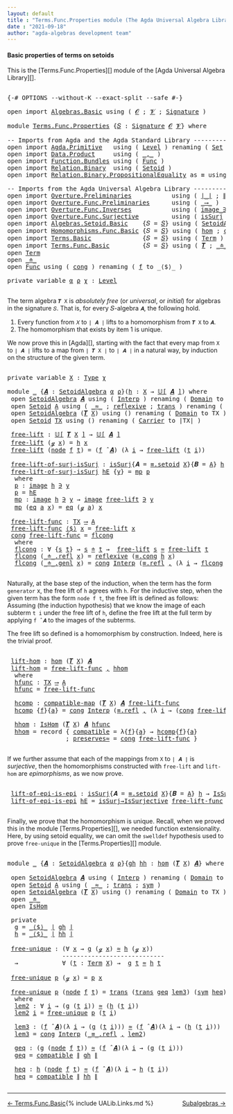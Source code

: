 ```yaml
---
layout: default
title : "Terms.Func.Properties module (The Agda Universal Algebra Library)"
date : "2021-09-18"
author: "agda-algebras development team"
---
```


#### <a id="basic-properties">Basic properties of terms on setoids</a>

This is the [Terms.Func.Properties][] module of the [Agda Universal Algebra Library][].

<pre class="Agda">

<a id="338" class="Symbol">{-#</a> <a id="342" class="Keyword">OPTIONS</a> <a id="350" class="Pragma">--without-K</a> <a id="362" class="Pragma">--exact-split</a> <a id="376" class="Pragma">--safe</a> <a id="383" class="Symbol">#-}</a>

<a id="388" class="Keyword">open</a> <a id="393" class="Keyword">import</a> <a id="400" href="Algebras.Basic.html" class="Module">Algebras.Basic</a> <a id="415" class="Keyword">using</a> <a id="421" class="Symbol">(</a> <a id="423" href="Algebras.Basic.html#1130" class="Generalizable">𝓞</a> <a id="425" class="Symbol">;</a> <a id="427" href="Algebras.Basic.html#1132" class="Generalizable">𝓥</a> <a id="429" class="Symbol">;</a> <a id="431" href="Algebras.Basic.html#3858" class="Function">Signature</a> <a id="441" class="Symbol">)</a>

<a id="444" class="Keyword">module</a> <a id="451" href="Terms.Func.Properties.html" class="Module">Terms.Func.Properties</a> <a id="473" class="Symbol">{</a><a id="474" href="Terms.Func.Properties.html#474" class="Bound">𝑆</a> <a id="476" class="Symbol">:</a> <a id="478" href="Algebras.Basic.html#3858" class="Function">Signature</a> <a id="488" href="Algebras.Basic.html#1130" class="Generalizable">𝓞</a> <a id="490" href="Algebras.Basic.html#1132" class="Generalizable">𝓥</a><a id="491" class="Symbol">}</a> <a id="493" class="Keyword">where</a>

<a id="500" class="Comment">-- Imports from Agda and the Agda Standard Library ---------------------</a>
<a id="573" class="Keyword">open</a> <a id="578" class="Keyword">import</a> <a id="585" href="Agda.Primitive.html" class="Module">Agda.Primitive</a>   <a id="602" class="Keyword">using</a> <a id="608" class="Symbol">(</a> <a id="610" href="Agda.Primitive.html#597" class="Postulate">Level</a> <a id="616" class="Symbol">)</a> <a id="618" class="Keyword">renaming</a> <a id="627" class="Symbol">(</a> <a id="629" href="Agda.Primitive.html#326" class="Primitive">Set</a> <a id="633" class="Symbol">to</a> <a id="636" class="Primitive">Type</a> <a id="641" class="Symbol">)</a>
<a id="643" class="Keyword">open</a> <a id="648" class="Keyword">import</a> <a id="655" href="Data.Product.html" class="Module">Data.Product</a>     <a id="672" class="Keyword">using</a> <a id="678" class="Symbol">(</a> <a id="680" href="Agda.Builtin.Sigma.html#236" class="InductiveConstructor Operator">_,_</a> <a id="684" class="Symbol">)</a>
<a id="686" class="Keyword">open</a> <a id="691" class="Keyword">import</a> <a id="698" href="Function.Bundles.html" class="Module">Function.Bundles</a> <a id="715" class="Keyword">using</a> <a id="721" class="Symbol">(</a> <a id="723" href="Function.Bundles.html#1868" class="Record">Func</a> <a id="728" class="Symbol">)</a>
<a id="730" class="Keyword">open</a> <a id="735" class="Keyword">import</a> <a id="742" href="Relation.Binary.html" class="Module">Relation.Binary</a>  <a id="759" class="Keyword">using</a> <a id="765" class="Symbol">(</a> <a id="767" href="Relation.Binary.Bundles.html#1009" class="Record">Setoid</a> <a id="774" class="Symbol">)</a>
<a id="776" class="Keyword">open</a> <a id="781" class="Keyword">import</a> <a id="788" href="Relation.Binary.PropositionalEquality.html" class="Module">Relation.Binary.PropositionalEquality</a> <a id="826" class="Symbol">as</a> <a id="829" class="Module">≡</a> <a id="831" class="Keyword">using</a> <a id="837" class="Symbol">(</a><a id="838" href="Agda.Builtin.Equality.html#151" class="Datatype Operator">_≡_</a><a id="841" class="Symbol">)</a>

<a id="844" class="Comment">-- Imports from the Agda Universal Algebra Library ------------------------------------------------</a>
<a id="944" class="Keyword">open</a> <a id="949" class="Keyword">import</a> <a id="956" href="Overture.Preliminaries.html" class="Module">Overture.Preliminaries</a>           <a id="989" class="Keyword">using</a> <a id="995" class="Symbol">(</a> <a id="997" href="Overture.Preliminaries.html#4383" class="Function Operator">∣_∣</a> <a id="1001" class="Symbol">;</a> <a id="1003" href="Overture.Preliminaries.html#4421" class="Function Operator">∥_∥</a> <a id="1007" class="Symbol">)</a>
<a id="1009" class="Keyword">open</a> <a id="1014" class="Keyword">import</a> <a id="1021" href="Overture.Func.Preliminaries.html" class="Module">Overture.Func.Preliminaries</a>      <a id="1054" class="Keyword">using</a> <a id="1060" class="Symbol">(</a> <a id="1062" href="Overture.Func.Preliminaries.html#803" class="Function Operator">_⟶_</a> <a id="1066" class="Symbol">)</a>
<a id="1068" class="Keyword">open</a> <a id="1073" class="Keyword">import</a> <a id="1080" href="Overture.Func.Inverses.html" class="Module">Overture.Func.Inverses</a>           <a id="1113" class="Keyword">using</a> <a id="1119" class="Symbol">(</a> <a id="1121" href="Overture.Func.Inverses.html#1645" class="Datatype Operator">image_∋_</a> <a id="1130" class="Symbol">;</a> <a id="1132" href="Overture.Func.Inverses.html#1698" class="InductiveConstructor">eq</a> <a id="1135" class="Symbol">)</a>
<a id="1137" class="Keyword">open</a> <a id="1142" class="Keyword">import</a> <a id="1149" href="Overture.Func.Surjective.html" class="Module">Overture.Func.Surjective</a>         <a id="1182" class="Keyword">using</a> <a id="1188" class="Symbol">(</a> <a id="1190" href="Overture.Func.Surjective.html#1695" class="Function">isSurj</a> <a id="1197" class="Symbol">;</a> <a id="1199" href="Overture.Func.Surjective.html#1783" class="Function">IsSurjective</a> <a id="1212" class="Symbol">;</a> <a id="1214" href="Overture.Func.Surjective.html#1892" class="Function">isSurj→IsSurjective</a> <a id="1234" class="Symbol">)</a>
<a id="1236" class="Keyword">open</a> <a id="1241" class="Keyword">import</a> <a id="1248" href="Algebras.Setoid.Basic.html" class="Module">Algebras.Setoid.Basic</a>    <a id="1273" class="Symbol">{</a><a id="1274" class="Argument">𝑆</a> <a id="1276" class="Symbol">=</a> <a id="1278" href="Terms.Func.Properties.html#474" class="Bound">𝑆</a><a id="1279" class="Symbol">}</a> <a id="1281" class="Keyword">using</a> <a id="1287" class="Symbol">(</a> <a id="1289" href="Algebras.Setoid.Basic.html#3313" class="Record">SetoidAlgebra</a> <a id="1303" class="Symbol">;</a> <a id="1305" href="Algebras.Setoid.Basic.html#4077" class="Function Operator">𝕌[_]</a> <a id="1310" class="Symbol">;</a> <a id="1312" href="Algebras.Setoid.Basic.html#4709" class="Function Operator">_̂_</a> <a id="1316" class="Symbol">)</a>
<a id="1318" class="Keyword">open</a> <a id="1323" class="Keyword">import</a> <a id="1330" href="Homomorphisms.Func.Basic.html" class="Module">Homomorphisms.Func.Basic</a> <a id="1355" class="Symbol">{</a><a id="1356" class="Argument">𝑆</a> <a id="1358" class="Symbol">=</a> <a id="1360" href="Terms.Func.Properties.html#474" class="Bound">𝑆</a><a id="1361" class="Symbol">}</a> <a id="1363" class="Keyword">using</a> <a id="1369" class="Symbol">(</a> <a id="1371" href="Homomorphisms.Func.Basic.html#2136" class="Function">hom</a> <a id="1375" class="Symbol">;</a> <a id="1377" href="Homomorphisms.Func.Basic.html#1860" class="Function">compatible-map</a> <a id="1392" class="Symbol">;</a> <a id="1394" href="Homomorphisms.Func.Basic.html#2010" class="Record">IsHom</a> <a id="1400" class="Symbol">)</a>
<a id="1402" class="Keyword">open</a> <a id="1407" class="Keyword">import</a> <a id="1414" href="Terms.Basic.html" class="Module">Terms.Basic</a>              <a id="1439" class="Symbol">{</a><a id="1440" class="Argument">𝑆</a> <a id="1442" class="Symbol">=</a> <a id="1444" href="Terms.Func.Properties.html#474" class="Bound">𝑆</a><a id="1445" class="Symbol">}</a> <a id="1447" class="Keyword">using</a> <a id="1453" class="Symbol">(</a> <a id="1455" href="Terms.Basic.html#1991" class="Datatype">Term</a> <a id="1460" class="Symbol">)</a>
<a id="1462" class="Keyword">open</a> <a id="1467" class="Keyword">import</a> <a id="1474" href="Terms.Func.Basic.html" class="Module">Terms.Func.Basic</a>         <a id="1499" class="Symbol">{</a><a id="1500" class="Argument">𝑆</a> <a id="1502" class="Symbol">=</a> <a id="1504" href="Terms.Func.Properties.html#474" class="Bound">𝑆</a><a id="1505" class="Symbol">}</a> <a id="1507" class="Keyword">using</a> <a id="1513" class="Symbol">(</a> <a id="1515" href="Terms.Func.Basic.html#2954" class="Function">𝑻</a> <a id="1517" class="Symbol">;</a> <a id="1519" href="Terms.Func.Basic.html#2057" class="Datatype Operator">_≐_</a>  <a id="1524" class="Symbol">;</a> <a id="1526" href="Terms.Func.Basic.html#2294" class="Function">≐-isRefl</a> <a id="1535" class="Symbol">)</a>
<a id="1537" class="Keyword">open</a> <a id="1542" href="Terms.Basic.html#1991" class="Module">Term</a>
<a id="1547" class="Keyword">open</a> <a id="1552" href="Terms.Func.Basic.html#2057" class="Module Operator">_≐_</a>
<a id="1556" class="Keyword">open</a> <a id="1561" href="Function.Bundles.html#1868" class="Module">Func</a> <a id="1566" class="Keyword">using</a> <a id="1572" class="Symbol">(</a> <a id="1574" href="Function.Bundles.html#1938" class="Field">cong</a> <a id="1579" class="Symbol">)</a> <a id="1581" class="Keyword">renaming</a> <a id="1590" class="Symbol">(</a> <a id="1592" href="Function.Bundles.html#1919" class="Field">f</a> <a id="1594" class="Symbol">to</a> <a id="1597" class="Field">_⟨$⟩_</a> <a id="1603" class="Symbol">)</a>

<a id="1606" class="Keyword">private</a> <a id="1614" class="Keyword">variable</a> <a id="1623" href="Terms.Func.Properties.html#1623" class="Generalizable">α</a> <a id="1625" href="Terms.Func.Properties.html#1625" class="Generalizable">ρ</a> <a id="1627" href="Terms.Func.Properties.html#1627" class="Generalizable">χ</a> <a id="1629" class="Symbol">:</a> <a id="1631" href="Agda.Primitive.html#597" class="Postulate">Level</a>

</pre>

The term algebra `𝑻 X` is *absolutely free* (or *universal*, or *initial*) for algebras in the signature `𝑆`. That is, for every 𝑆-algebra `𝑨`, the following hold.

1. Every function from `𝑋` to `∣ 𝑨 ∣` lifts to a homomorphism from `𝑻 X` to `𝑨`.
2. The homomorphism that exists by item 1 is unique.

We now prove this in [Agda][], starting with the fact that every map from `X` to `∣ 𝑨 ∣` lifts to a map from `∣ 𝑻 X ∣` to `∣ 𝑨 ∣` in a natural way, by induction on the structure of the given term.

<pre class="Agda">

<a id="2162" class="Keyword">private</a> <a id="2170" class="Keyword">variable</a> <a id="2179" href="Terms.Func.Properties.html#2179" class="Generalizable">X</a> <a id="2181" class="Symbol">:</a> <a id="2183" href="Terms.Func.Properties.html#636" class="Primitive">Type</a> <a id="2188" href="Terms.Func.Properties.html#1627" class="Generalizable">χ</a>

<a id="2191" class="Keyword">module</a> <a id="2198" href="Terms.Func.Properties.html#2198" class="Module">_</a> <a id="2200" class="Symbol">{</a><a id="2201" href="Terms.Func.Properties.html#2201" class="Bound">𝑨</a> <a id="2203" class="Symbol">:</a> <a id="2205" href="Algebras.Setoid.Basic.html#3313" class="Record">SetoidAlgebra</a> <a id="2219" href="Terms.Func.Properties.html#1623" class="Generalizable">α</a> <a id="2221" href="Terms.Func.Properties.html#1625" class="Generalizable">ρ</a><a id="2222" class="Symbol">}(</a><a id="2224" href="Terms.Func.Properties.html#2224" class="Bound">h</a> <a id="2226" class="Symbol">:</a> <a id="2228" href="Terms.Func.Properties.html#2179" class="Generalizable">X</a> <a id="2230" class="Symbol">→</a> <a id="2232" href="Algebras.Setoid.Basic.html#4077" class="Function Operator">𝕌[</a> <a id="2235" href="Terms.Func.Properties.html#2201" class="Bound">𝑨</a> <a id="2237" href="Algebras.Setoid.Basic.html#4077" class="Function Operator">]</a><a id="2238" class="Symbol">)</a> <a id="2240" class="Keyword">where</a>
 <a id="2247" class="Keyword">open</a> <a id="2252" href="Algebras.Setoid.Basic.html#3313" class="Module">SetoidAlgebra</a> <a id="2266" href="Terms.Func.Properties.html#2201" class="Bound">𝑨</a> <a id="2268" class="Keyword">using</a> <a id="2274" class="Symbol">(</a> <a id="2276" href="Algebras.Setoid.Basic.html#3398" class="Field">Interp</a> <a id="2283" class="Symbol">)</a> <a id="2285" class="Keyword">renaming</a> <a id="2294" class="Symbol">(</a> <a id="2296" href="Algebras.Setoid.Basic.html#3376" class="Field">Domain</a> <a id="2303" class="Symbol">to</a> <a id="2306" class="Field">A</a> <a id="2308" class="Symbol">)</a>
 <a id="2311" class="Keyword">open</a> <a id="2316" href="Relation.Binary.Bundles.html#1009" class="Module">Setoid</a> <a id="2323" href="Terms.Func.Properties.html#2306" class="Function">A</a> <a id="2325" class="Keyword">using</a> <a id="2331" class="Symbol">(</a> <a id="2333" href="Relation.Binary.Bundles.html#1098" class="Field Operator">_≈_</a> <a id="2337" class="Symbol">;</a> <a id="2339" href="Relation.Binary.Structures.html#1646" class="Function">reflexive</a> <a id="2349" class="Symbol">;</a> <a id="2351" href="Relation.Binary.Structures.html#1620" class="Function">trans</a> <a id="2357" class="Symbol">)</a> <a id="2359" class="Keyword">renaming</a> <a id="2368" class="Symbol">(</a> <a id="2370" href="Relation.Binary.Bundles.html#1072" class="Field">Carrier</a> <a id="2378" class="Symbol">to</a> <a id="2381" class="Field">∣A∣</a> <a id="2385" class="Symbol">)</a>
 <a id="2388" class="Keyword">open</a> <a id="2393" href="Algebras.Setoid.Basic.html#3313" class="Module">SetoidAlgebra</a> <a id="2407" class="Symbol">(</a><a id="2408" href="Terms.Func.Basic.html#2954" class="Function">𝑻</a> <a id="2410" href="Terms.Func.Properties.html#2228" class="Bound">X</a><a id="2411" class="Symbol">)</a> <a id="2413" class="Keyword">using</a> <a id="2419" class="Symbol">()</a> <a id="2422" class="Keyword">renaming</a> <a id="2431" class="Symbol">(</a> <a id="2433" href="Algebras.Setoid.Basic.html#3376" class="Field">Domain</a> <a id="2440" class="Symbol">to</a> <a id="2443" class="Field">TX</a> <a id="2446" class="Symbol">)</a>
 <a id="2449" class="Keyword">open</a> <a id="2454" href="Relation.Binary.Bundles.html#1009" class="Module">Setoid</a> <a id="2461" href="Terms.Func.Properties.html#2443" class="Function">TX</a> <a id="2464" class="Keyword">using</a> <a id="2470" class="Symbol">()</a> <a id="2473" class="Keyword">renaming</a> <a id="2482" class="Symbol">(</a> <a id="2484" href="Relation.Binary.Bundles.html#1072" class="Field">Carrier</a> <a id="2492" class="Symbol">to</a> <a id="2495" class="Field">∣TX∣</a> <a id="2500" class="Symbol">)</a>

 <a id="2504" href="Terms.Func.Properties.html#2504" class="Function">free-lift</a> <a id="2514" class="Symbol">:</a> <a id="2516" href="Algebras.Setoid.Basic.html#4077" class="Function Operator">𝕌[</a> <a id="2519" href="Terms.Func.Basic.html#2954" class="Function">𝑻</a> <a id="2521" href="Terms.Func.Properties.html#2228" class="Bound">X</a> <a id="2523" href="Algebras.Setoid.Basic.html#4077" class="Function Operator">]</a> <a id="2525" class="Symbol">→</a> <a id="2527" href="Algebras.Setoid.Basic.html#4077" class="Function Operator">𝕌[</a> <a id="2530" href="Terms.Func.Properties.html#2201" class="Bound">𝑨</a> <a id="2532" href="Algebras.Setoid.Basic.html#4077" class="Function Operator">]</a>
 <a id="2535" href="Terms.Func.Properties.html#2504" class="Function">free-lift</a> <a id="2545" class="Symbol">(</a><a id="2546" href="Terms.Basic.html#2032" class="InductiveConstructor">ℊ</a> <a id="2548" href="Terms.Func.Properties.html#2548" class="Bound">x</a><a id="2549" class="Symbol">)</a> <a id="2551" class="Symbol">=</a> <a id="2553" href="Terms.Func.Properties.html#2224" class="Bound">h</a> <a id="2555" href="Terms.Func.Properties.html#2548" class="Bound">x</a>
 <a id="2558" href="Terms.Func.Properties.html#2504" class="Function">free-lift</a> <a id="2568" class="Symbol">(</a><a id="2569" href="Terms.Basic.html#2074" class="InductiveConstructor">node</a> <a id="2574" href="Terms.Func.Properties.html#2574" class="Bound">f</a> <a id="2576" href="Terms.Func.Properties.html#2576" class="Bound">t</a><a id="2577" class="Symbol">)</a> <a id="2579" class="Symbol">=</a> <a id="2581" class="Symbol">(</a><a id="2582" href="Terms.Func.Properties.html#2574" class="Bound">f</a> <a id="2584" href="Algebras.Setoid.Basic.html#4709" class="Function Operator">̂</a> <a id="2586" href="Terms.Func.Properties.html#2201" class="Bound">𝑨</a><a id="2587" class="Symbol">)</a> <a id="2589" class="Symbol">(λ</a> <a id="2592" href="Terms.Func.Properties.html#2592" class="Bound">i</a> <a id="2594" class="Symbol">→</a> <a id="2596" href="Terms.Func.Properties.html#2504" class="Function">free-lift</a> <a id="2606" class="Symbol">(</a><a id="2607" href="Terms.Func.Properties.html#2576" class="Bound">t</a> <a id="2609" href="Terms.Func.Properties.html#2592" class="Bound">i</a><a id="2610" class="Symbol">))</a>

 <a id="2615" href="Terms.Func.Properties.html#2615" class="Function">free-lift-of-surj-isSurj</a> <a id="2640" class="Symbol">:</a> <a id="2642" href="Overture.Func.Surjective.html#1695" class="Function">isSurj</a><a id="2648" class="Symbol">{</a><a id="2649" class="Argument">𝑨</a> <a id="2651" class="Symbol">=</a> <a id="2653" href="Relation.Binary.PropositionalEquality.Properties.html#3972" class="Function">≡.setoid</a> <a id="2662" href="Terms.Func.Properties.html#2228" class="Bound">X</a><a id="2663" class="Symbol">}{</a><a id="2665" class="Argument">𝑩</a> <a id="2667" class="Symbol">=</a> <a id="2669" href="Terms.Func.Properties.html#2306" class="Function">A</a><a id="2670" class="Symbol">}</a> <a id="2672" href="Terms.Func.Properties.html#2224" class="Bound">h</a> <a id="2674" class="Symbol">→</a> <a id="2676" href="Overture.Func.Surjective.html#1695" class="Function">isSurj</a><a id="2682" class="Symbol">{</a><a id="2683" class="Argument">𝑨</a> <a id="2685" class="Symbol">=</a> <a id="2687" href="Terms.Func.Properties.html#2443" class="Function">TX</a><a id="2689" class="Symbol">}{</a><a id="2691" class="Argument">𝑩</a> <a id="2693" class="Symbol">=</a> <a id="2695" href="Terms.Func.Properties.html#2306" class="Function">A</a><a id="2696" class="Symbol">}</a> <a id="2698" href="Terms.Func.Properties.html#2504" class="Function">free-lift</a>
 <a id="2709" href="Terms.Func.Properties.html#2615" class="Function">free-lift-of-surj-isSurj</a> <a id="2734" href="Terms.Func.Properties.html#2734" class="Bound">hE</a> <a id="2737" class="Symbol">{</a><a id="2738" href="Terms.Func.Properties.html#2738" class="Bound">y</a><a id="2739" class="Symbol">}</a> <a id="2741" class="Symbol">=</a> <a id="2743" href="Terms.Func.Properties.html#2785" class="Function">mp</a> <a id="2746" href="Terms.Func.Properties.html#2758" class="Function">p</a>
  <a id="2750" class="Keyword">where</a>
  <a id="2758" href="Terms.Func.Properties.html#2758" class="Function">p</a> <a id="2760" class="Symbol">:</a> <a id="2762" href="Overture.Func.Inverses.html#1645" class="Datatype Operator">image</a> <a id="2768" href="Terms.Func.Properties.html#2224" class="Bound">h</a> <a id="2770" href="Overture.Func.Inverses.html#1645" class="Datatype Operator">∋</a> <a id="2772" href="Terms.Func.Properties.html#2738" class="Bound">y</a>
  <a id="2776" href="Terms.Func.Properties.html#2758" class="Function">p</a> <a id="2778" class="Symbol">=</a> <a id="2780" href="Terms.Func.Properties.html#2734" class="Bound">hE</a>
  <a id="2785" href="Terms.Func.Properties.html#2785" class="Function">mp</a> <a id="2788" class="Symbol">:</a> <a id="2790" href="Overture.Func.Inverses.html#1645" class="Datatype Operator">image</a> <a id="2796" href="Terms.Func.Properties.html#2224" class="Bound">h</a> <a id="2798" href="Overture.Func.Inverses.html#1645" class="Datatype Operator">∋</a> <a id="2800" href="Terms.Func.Properties.html#2738" class="Bound">y</a> <a id="2802" class="Symbol">→</a> <a id="2804" href="Overture.Func.Inverses.html#1645" class="Datatype Operator">image</a> <a id="2810" href="Terms.Func.Properties.html#2504" class="Function">free-lift</a> <a id="2820" href="Overture.Func.Inverses.html#1645" class="Datatype Operator">∋</a> <a id="2822" href="Terms.Func.Properties.html#2738" class="Bound">y</a>
  <a id="2826" href="Terms.Func.Properties.html#2785" class="Function">mp</a> <a id="2829" class="Symbol">(</a><a id="2830" href="Overture.Func.Inverses.html#1698" class="InductiveConstructor">eq</a> <a id="2833" href="Terms.Func.Properties.html#2833" class="Bound">a</a> <a id="2835" href="Terms.Func.Properties.html#2835" class="Bound">x</a><a id="2836" class="Symbol">)</a> <a id="2838" class="Symbol">=</a> <a id="2840" href="Overture.Func.Inverses.html#1698" class="InductiveConstructor">eq</a> <a id="2843" class="Symbol">(</a><a id="2844" href="Terms.Basic.html#2032" class="InductiveConstructor">ℊ</a> <a id="2846" href="Terms.Func.Properties.html#2833" class="Bound">a</a><a id="2847" class="Symbol">)</a> <a id="2849" href="Terms.Func.Properties.html#2835" class="Bound">x</a>

 <a id="2853" href="Terms.Func.Properties.html#2853" class="Function">free-lift-func</a> <a id="2868" class="Symbol">:</a> <a id="2870" href="Terms.Func.Properties.html#2443" class="Function">TX</a> <a id="2873" href="Overture.Func.Preliminaries.html#803" class="Function Operator">⟶</a> <a id="2875" href="Terms.Func.Properties.html#2306" class="Function">A</a>
 <a id="2878" href="Terms.Func.Properties.html#2853" class="Function">free-lift-func</a> <a id="2893" href="Terms.Func.Properties.html#1597" class="Field Operator">⟨$⟩</a> <a id="2897" href="Terms.Func.Properties.html#2897" class="Bound">x</a> <a id="2899" class="Symbol">=</a> <a id="2901" href="Terms.Func.Properties.html#2504" class="Function">free-lift</a> <a id="2911" href="Terms.Func.Properties.html#2897" class="Bound">x</a>
 <a id="2914" href="Function.Bundles.html#1938" class="Field">cong</a> <a id="2919" href="Terms.Func.Properties.html#2853" class="Function">free-lift-func</a> <a id="2934" class="Symbol">=</a> <a id="2936" href="Terms.Func.Properties.html#2953" class="Function">flcong</a>
  <a id="2945" class="Keyword">where</a>
  <a id="2953" href="Terms.Func.Properties.html#2953" class="Function">flcong</a> <a id="2960" class="Symbol">:</a> <a id="2962" class="Symbol">∀</a> <a id="2964" class="Symbol">{</a><a id="2965" href="Terms.Func.Properties.html#2965" class="Bound">s</a> <a id="2967" href="Terms.Func.Properties.html#2967" class="Bound">t</a><a id="2968" class="Symbol">}</a> <a id="2970" class="Symbol">→</a> <a id="2972" href="Terms.Func.Properties.html#2965" class="Bound">s</a> <a id="2974" href="Terms.Func.Basic.html#2057" class="Datatype Operator">≐</a> <a id="2976" href="Terms.Func.Properties.html#2967" class="Bound">t</a> <a id="2978" class="Symbol">→</a>  <a id="2981" href="Terms.Func.Properties.html#2504" class="Function">free-lift</a> <a id="2991" href="Terms.Func.Properties.html#2965" class="Bound">s</a> <a id="2993" href="Relation.Binary.Bundles.html#1098" class="Function Operator">≈</a> <a id="2995" href="Terms.Func.Properties.html#2504" class="Function">free-lift</a> <a id="3005" href="Terms.Func.Properties.html#2967" class="Bound">t</a>
  <a id="3009" href="Terms.Func.Properties.html#2953" class="Function">flcong</a> <a id="3016" class="Symbol">(</a><a id="3017" href="Terms.Func.Basic.html#2101" class="InductiveConstructor">_≐_.refl</a> <a id="3026" href="Terms.Func.Properties.html#3026" class="Bound">x</a><a id="3027" class="Symbol">)</a> <a id="3029" class="Symbol">=</a> <a id="3031" href="Relation.Binary.Structures.html#1646" class="Function">reflexive</a> <a id="3041" class="Symbol">(</a><a id="3042" href="Relation.Binary.PropositionalEquality.Core.html#1130" class="Function">≡.cong</a> <a id="3049" href="Terms.Func.Properties.html#2224" class="Bound">h</a> <a id="3051" href="Terms.Func.Properties.html#3026" class="Bound">x</a><a id="3052" class="Symbol">)</a>
  <a id="3056" href="Terms.Func.Properties.html#2953" class="Function">flcong</a> <a id="3063" class="Symbol">(</a><a id="3064" href="Terms.Func.Basic.html#2144" class="InductiveConstructor">_≐_.genl</a> <a id="3073" href="Terms.Func.Properties.html#3073" class="Bound">x</a><a id="3074" class="Symbol">)</a> <a id="3076" class="Symbol">=</a> <a id="3078" href="Function.Bundles.html#1938" class="Field">cong</a> <a id="3083" href="Algebras.Setoid.Basic.html#3398" class="Function">Interp</a> <a id="3090" class="Symbol">(</a><a id="3091" href="Agda.Builtin.Equality.html#208" class="InductiveConstructor">≡.refl</a> <a id="3098" href="Agda.Builtin.Sigma.html#236" class="InductiveConstructor Operator">,</a> <a id="3100" class="Symbol">(λ</a> <a id="3103" href="Terms.Func.Properties.html#3103" class="Bound">i</a> <a id="3105" class="Symbol">→</a> <a id="3107" href="Terms.Func.Properties.html#2953" class="Function">flcong</a> <a id="3114" class="Symbol">(</a><a id="3115" href="Terms.Func.Properties.html#3073" class="Bound">x</a> <a id="3117" href="Terms.Func.Properties.html#3103" class="Bound">i</a><a id="3118" class="Symbol">)))</a>

</pre>

Naturally, at the base step of the induction, when the term has the form `generator`
x, the free lift of `h` agrees with `h`.  For the inductive step, when the
given term has the form `node f t`, the free lift is defined as
follows: Assuming (the induction hypothesis) that we know the image of each
subterm `t i` under the free lift of `h`, define the free lift at the
full term by applying `f ̂ 𝑨` to the images of the subterms.

The free lift so defined is a homomorphism by construction. Indeed, here is the trivial proof.

<pre class="Agda">

 <a id="3678" href="Terms.Func.Properties.html#3678" class="Function">lift-hom</a> <a id="3687" class="Symbol">:</a> <a id="3689" href="Homomorphisms.Func.Basic.html#2136" class="Function">hom</a> <a id="3693" class="Symbol">(</a><a id="3694" href="Terms.Func.Basic.html#2954" class="Function">𝑻</a> <a id="3696" href="Terms.Func.Properties.html#2228" class="Bound">X</a><a id="3697" class="Symbol">)</a> <a id="3699" href="Terms.Func.Properties.html#2201" class="Bound">𝑨</a>
 <a id="3702" href="Terms.Func.Properties.html#3678" class="Function">lift-hom</a> <a id="3711" class="Symbol">=</a> <a id="3713" href="Terms.Func.Properties.html#2853" class="Function">free-lift-func</a> <a id="3728" href="Agda.Builtin.Sigma.html#236" class="InductiveConstructor Operator">,</a> <a id="3730" href="Terms.Func.Properties.html#3921" class="Function">hhom</a>
  <a id="3737" class="Keyword">where</a>
  <a id="3745" href="Terms.Func.Properties.html#3745" class="Function">hfunc</a> <a id="3751" class="Symbol">:</a> <a id="3753" href="Terms.Func.Properties.html#2443" class="Function">TX</a> <a id="3756" href="Overture.Func.Preliminaries.html#803" class="Function Operator">⟶</a> <a id="3758" href="Terms.Func.Properties.html#2306" class="Function">A</a>
  <a id="3762" href="Terms.Func.Properties.html#3745" class="Function">hfunc</a> <a id="3768" class="Symbol">=</a> <a id="3770" href="Terms.Func.Properties.html#2853" class="Function">free-lift-func</a>

  <a id="3788" href="Terms.Func.Properties.html#3788" class="Function">hcomp</a> <a id="3794" class="Symbol">:</a> <a id="3796" href="Homomorphisms.Func.Basic.html#1860" class="Function">compatible-map</a> <a id="3811" class="Symbol">(</a><a id="3812" href="Terms.Func.Basic.html#2954" class="Function">𝑻</a> <a id="3814" href="Terms.Func.Properties.html#2228" class="Bound">X</a><a id="3815" class="Symbol">)</a> <a id="3817" href="Terms.Func.Properties.html#2201" class="Bound">𝑨</a> <a id="3819" href="Terms.Func.Properties.html#2853" class="Function">free-lift-func</a>
  <a id="3836" href="Terms.Func.Properties.html#3788" class="Function">hcomp</a> <a id="3842" class="Symbol">{</a><a id="3843" href="Terms.Func.Properties.html#3843" class="Bound">f</a><a id="3844" class="Symbol">}{</a><a id="3846" href="Terms.Func.Properties.html#3846" class="Bound">a</a><a id="3847" class="Symbol">}</a> <a id="3849" class="Symbol">=</a> <a id="3851" href="Function.Bundles.html#1938" class="Field">cong</a> <a id="3856" href="Algebras.Setoid.Basic.html#3398" class="Function">Interp</a> <a id="3863" class="Symbol">(</a><a id="3864" href="Agda.Builtin.Equality.html#208" class="InductiveConstructor">≡.refl</a> <a id="3871" href="Agda.Builtin.Sigma.html#236" class="InductiveConstructor Operator">,</a> <a id="3873" class="Symbol">(λ</a> <a id="3876" href="Terms.Func.Properties.html#3876" class="Bound">i</a> <a id="3878" class="Symbol">→</a> <a id="3880" class="Symbol">(</a><a id="3881" href="Function.Bundles.html#1938" class="Field">cong</a> <a id="3886" href="Terms.Func.Properties.html#2853" class="Function">free-lift-func</a><a id="3900" class="Symbol">){</a><a id="3902" href="Terms.Func.Properties.html#3846" class="Bound">a</a> <a id="3904" href="Terms.Func.Properties.html#3876" class="Bound">i</a><a id="3905" class="Symbol">}</a> <a id="3907" href="Terms.Func.Basic.html#2294" class="Function">≐-isRefl</a><a id="3915" class="Symbol">))</a>

  <a id="3921" href="Terms.Func.Properties.html#3921" class="Function">hhom</a> <a id="3926" class="Symbol">:</a> <a id="3928" href="Homomorphisms.Func.Basic.html#2010" class="Record">IsHom</a> <a id="3934" class="Symbol">(</a><a id="3935" href="Terms.Func.Basic.html#2954" class="Function">𝑻</a> <a id="3937" href="Terms.Func.Properties.html#2228" class="Bound">X</a><a id="3938" class="Symbol">)</a> <a id="3940" href="Terms.Func.Properties.html#2201" class="Bound">𝑨</a> <a id="3942" href="Terms.Func.Properties.html#3745" class="Function">hfunc</a>
  <a id="3950" href="Terms.Func.Properties.html#3921" class="Function">hhom</a> <a id="3955" class="Symbol">=</a> <a id="3957" class="Keyword">record</a> <a id="3964" class="Symbol">{</a> <a id="3966" href="Homomorphisms.Func.Basic.html#2074" class="Field">compatible</a> <a id="3977" class="Symbol">=</a> <a id="3979" class="Symbol">λ{</a><a id="3981" href="Terms.Func.Properties.html#3981" class="Bound">f</a><a id="3982" class="Symbol">}{</a><a id="3984" href="Terms.Func.Properties.html#3984" class="Bound">a</a><a id="3985" class="Symbol">}</a> <a id="3987" class="Symbol">→</a> <a id="3989" href="Terms.Func.Properties.html#3788" class="Function">hcomp</a><a id="3994" class="Symbol">{</a><a id="3995" href="Terms.Func.Properties.html#3981" class="Bound">f</a><a id="3996" class="Symbol">}{</a><a id="3998" href="Terms.Func.Properties.html#3984" class="Bound">a</a><a id="3999" class="Symbol">}</a>
                <a id="4017" class="Symbol">;</a> <a id="4019" href="Homomorphisms.Func.Basic.html#2107" class="Field">preserves≈</a> <a id="4030" class="Symbol">=</a> <a id="4032" href="Function.Bundles.html#1938" class="Field">cong</a> <a id="4037" href="Terms.Func.Properties.html#2853" class="Function">free-lift-func</a> <a id="4052" class="Symbol">}</a>

</pre>

If we further assume that each of the mappings from `X` to `∣ 𝑨 ∣` is *surjective*, then the homomorphisms constructed with `free-lift` and `lift-hom` are *epimorphisms*, as we now prove.

<pre class="Agda">

 <a id="4271" href="Terms.Func.Properties.html#4271" class="Function">lift-of-epi-is-epi</a> <a id="4290" class="Symbol">:</a> <a id="4292" href="Overture.Func.Surjective.html#1695" class="Function">isSurj</a><a id="4298" class="Symbol">{</a><a id="4299" class="Argument">𝑨</a> <a id="4301" class="Symbol">=</a> <a id="4303" href="Relation.Binary.PropositionalEquality.Properties.html#3972" class="Function">≡.setoid</a> <a id="4312" href="Terms.Func.Properties.html#2228" class="Bound">X</a><a id="4313" class="Symbol">}{</a><a id="4315" class="Argument">𝑩</a> <a id="4317" class="Symbol">=</a> <a id="4319" href="Terms.Func.Properties.html#2306" class="Function">A</a><a id="4320" class="Symbol">}</a> <a id="4322" href="Terms.Func.Properties.html#2224" class="Bound">h</a> <a id="4324" class="Symbol">→</a> <a id="4326" href="Overture.Func.Surjective.html#1783" class="Function">IsSurjective</a> <a id="4339" href="Terms.Func.Properties.html#2853" class="Function">free-lift-func</a>
 <a id="4355" href="Terms.Func.Properties.html#4271" class="Function">lift-of-epi-is-epi</a> <a id="4374" href="Terms.Func.Properties.html#4374" class="Bound">hE</a> <a id="4377" class="Symbol">=</a> <a id="4379" href="Overture.Func.Surjective.html#1892" class="Function">isSurj→IsSurjective</a> <a id="4399" href="Terms.Func.Properties.html#2853" class="Function">free-lift-func</a> <a id="4414" class="Symbol">(</a><a id="4415" href="Terms.Func.Properties.html#2615" class="Function">free-lift-of-surj-isSurj</a> <a id="4440" href="Terms.Func.Properties.html#4374" class="Bound">hE</a><a id="4442" class="Symbol">)</a>

</pre>

Finally, we prove that the homomorphism is unique.  Recall, when we proved this in the module [Terms.Properties][], we needed function extensionality. Here, by using setoid equality, we can omit the `swelldef` hypothesis used to prove `free-unique` in the [Terms.Properties][] module.

<pre class="Agda">

<a id="4757" class="Keyword">module</a> <a id="4764" href="Terms.Func.Properties.html#4764" class="Module">_</a> <a id="4766" class="Symbol">{</a><a id="4767" href="Terms.Func.Properties.html#4767" class="Bound">𝑨</a> <a id="4769" class="Symbol">:</a> <a id="4771" href="Algebras.Setoid.Basic.html#3313" class="Record">SetoidAlgebra</a> <a id="4785" href="Terms.Func.Properties.html#1623" class="Generalizable">α</a> <a id="4787" href="Terms.Func.Properties.html#1625" class="Generalizable">ρ</a><a id="4788" class="Symbol">}{</a><a id="4790" href="Terms.Func.Properties.html#4790" class="Bound">gh</a> <a id="4793" href="Terms.Func.Properties.html#4793" class="Bound">hh</a> <a id="4796" class="Symbol">:</a> <a id="4798" href="Homomorphisms.Func.Basic.html#2136" class="Function">hom</a> <a id="4802" class="Symbol">(</a><a id="4803" href="Terms.Func.Basic.html#2954" class="Function">𝑻</a> <a id="4805" href="Terms.Func.Properties.html#2179" class="Generalizable">X</a><a id="4806" class="Symbol">)</a> <a id="4808" href="Terms.Func.Properties.html#4767" class="Bound">𝑨</a><a id="4809" class="Symbol">}</a> <a id="4811" class="Keyword">where</a>

 <a id="4819" class="Keyword">open</a> <a id="4824" href="Algebras.Setoid.Basic.html#3313" class="Module">SetoidAlgebra</a> <a id="4838" href="Terms.Func.Properties.html#4767" class="Bound">𝑨</a> <a id="4840" class="Keyword">using</a> <a id="4846" class="Symbol">(</a> <a id="4848" href="Algebras.Setoid.Basic.html#3398" class="Field">Interp</a> <a id="4855" class="Symbol">)</a> <a id="4857" class="Keyword">renaming</a> <a id="4866" class="Symbol">(</a> <a id="4868" href="Algebras.Setoid.Basic.html#3376" class="Field">Domain</a> <a id="4875" class="Symbol">to</a> <a id="4878" class="Field">A</a> <a id="4880" class="Symbol">)</a>
 <a id="4883" class="Keyword">open</a> <a id="4888" href="Relation.Binary.Bundles.html#1009" class="Module">Setoid</a> <a id="4895" href="Terms.Func.Properties.html#4878" class="Function">A</a> <a id="4897" class="Keyword">using</a> <a id="4903" class="Symbol">(</a> <a id="4905" href="Relation.Binary.Bundles.html#1098" class="Field Operator">_≈_</a> <a id="4909" class="Symbol">;</a> <a id="4911" href="Relation.Binary.Structures.html#1620" class="Function">trans</a> <a id="4917" class="Symbol">;</a> <a id="4919" href="Relation.Binary.Structures.html#1594" class="Function">sym</a> <a id="4923" class="Symbol">)</a>
 <a id="4926" class="Keyword">open</a> <a id="4931" href="Algebras.Setoid.Basic.html#3313" class="Module">SetoidAlgebra</a> <a id="4945" class="Symbol">(</a><a id="4946" href="Terms.Func.Basic.html#2954" class="Function">𝑻</a> <a id="4948" href="Terms.Func.Properties.html#4805" class="Bound">X</a><a id="4949" class="Symbol">)</a> <a id="4951" class="Keyword">using</a> <a id="4957" class="Symbol">()</a> <a id="4960" class="Keyword">renaming</a> <a id="4969" class="Symbol">(</a> <a id="4971" href="Algebras.Setoid.Basic.html#3376" class="Field">Domain</a> <a id="4978" class="Symbol">to</a> <a id="4981" class="Field">TX</a> <a id="4984" class="Symbol">)</a>
 <a id="4987" class="Keyword">open</a> <a id="4992" href="Terms.Func.Basic.html#2057" class="Module Operator">_≐_</a>
 <a id="4997" class="Keyword">open</a> <a id="5002" href="Homomorphisms.Func.Basic.html#2010" class="Module">IsHom</a>

 <a id="5010" class="Keyword">private</a>
  <a id="5020" href="Terms.Func.Properties.html#5020" class="Function">g</a> <a id="5022" class="Symbol">=</a> <a id="5024" href="Terms.Func.Properties.html#1597" class="Field Operator">_⟨$⟩_</a> <a id="5030" href="Overture.Preliminaries.html#4383" class="Function Operator">∣</a> <a id="5032" href="Terms.Func.Properties.html#4790" class="Bound">gh</a> <a id="5035" href="Overture.Preliminaries.html#4383" class="Function Operator">∣</a>
  <a id="5039" href="Terms.Func.Properties.html#5039" class="Function">h</a> <a id="5041" class="Symbol">=</a> <a id="5043" href="Terms.Func.Properties.html#1597" class="Field Operator">_⟨$⟩_</a> <a id="5049" href="Overture.Preliminaries.html#4383" class="Function Operator">∣</a> <a id="5051" href="Terms.Func.Properties.html#4793" class="Bound">hh</a> <a id="5054" href="Overture.Preliminaries.html#4383" class="Function Operator">∣</a>

 <a id="5058" href="Terms.Func.Properties.html#5058" class="Function">free-unique</a> <a id="5070" class="Symbol">:</a> <a id="5072" class="Symbol">(∀</a> <a id="5075" href="Terms.Func.Properties.html#5075" class="Bound">x</a> <a id="5077" class="Symbol">→</a> <a id="5079" href="Terms.Func.Properties.html#5020" class="Function">g</a> <a id="5081" class="Symbol">(</a><a id="5082" href="Terms.Basic.html#2032" class="InductiveConstructor">ℊ</a> <a id="5084" href="Terms.Func.Properties.html#5075" class="Bound">x</a><a id="5085" class="Symbol">)</a> <a id="5087" href="Relation.Binary.Bundles.html#1098" class="Function Operator">≈</a> <a id="5089" href="Terms.Func.Properties.html#5039" class="Function">h</a> <a id="5091" class="Symbol">(</a><a id="5092" href="Terms.Basic.html#2032" class="InductiveConstructor">ℊ</a> <a id="5094" href="Terms.Func.Properties.html#5075" class="Bound">x</a><a id="5095" class="Symbol">))</a>
               <a id="5113" class="Comment">----------------------------</a>
  <a id="5144" class="Symbol">→</a>            <a id="5157" class="Symbol">∀</a> <a id="5159" class="Symbol">(</a><a id="5160" href="Terms.Func.Properties.html#5160" class="Bound">t</a> <a id="5162" class="Symbol">:</a> <a id="5164" href="Terms.Basic.html#1991" class="Datatype">Term</a> <a id="5169" href="Terms.Func.Properties.html#4805" class="Bound">X</a><a id="5170" class="Symbol">)</a> <a id="5172" class="Symbol">→</a>  <a id="5175" href="Terms.Func.Properties.html#5020" class="Function">g</a> <a id="5177" href="Terms.Func.Properties.html#5160" class="Bound">t</a> <a id="5179" href="Relation.Binary.Bundles.html#1098" class="Function Operator">≈</a> <a id="5181" href="Terms.Func.Properties.html#5039" class="Function">h</a> <a id="5183" href="Terms.Func.Properties.html#5160" class="Bound">t</a>

 <a id="5187" href="Terms.Func.Properties.html#5058" class="Function">free-unique</a> <a id="5199" href="Terms.Func.Properties.html#5199" class="Bound">p</a> <a id="5201" class="Symbol">(</a><a id="5202" href="Terms.Basic.html#2032" class="InductiveConstructor">ℊ</a> <a id="5204" href="Terms.Func.Properties.html#5204" class="Bound">x</a><a id="5205" class="Symbol">)</a> <a id="5207" class="Symbol">=</a> <a id="5209" href="Terms.Func.Properties.html#5199" class="Bound">p</a> <a id="5211" href="Terms.Func.Properties.html#5204" class="Bound">x</a>

 <a id="5215" href="Terms.Func.Properties.html#5058" class="Function">free-unique</a> <a id="5227" href="Terms.Func.Properties.html#5227" class="Bound">p</a> <a id="5229" class="Symbol">(</a><a id="5230" href="Terms.Basic.html#2074" class="InductiveConstructor">node</a> <a id="5235" href="Terms.Func.Properties.html#5235" class="Bound">f</a> <a id="5237" href="Terms.Func.Properties.html#5237" class="Bound">t</a><a id="5238" class="Symbol">)</a> <a id="5240" class="Symbol">=</a> <a id="5242" href="Relation.Binary.Structures.html#1620" class="Function">trans</a> <a id="5248" class="Symbol">(</a><a id="5249" href="Relation.Binary.Structures.html#1620" class="Function">trans</a> <a id="5255" href="Terms.Func.Properties.html#5455" class="Function">geq</a> <a id="5259" href="Terms.Func.Properties.html#5354" class="Function">lem3</a><a id="5263" class="Symbol">)</a> <a id="5265" class="Symbol">(</a><a id="5266" href="Relation.Binary.Structures.html#1594" class="Function">sym</a> <a id="5270" href="Terms.Func.Properties.html#5532" class="Function">heq</a><a id="5273" class="Symbol">)</a>
  <a id="5277" class="Keyword">where</a>
  <a id="5285" href="Terms.Func.Properties.html#5285" class="Function">lem2</a> <a id="5290" class="Symbol">:</a> <a id="5292" class="Symbol">∀</a> <a id="5294" href="Terms.Func.Properties.html#5294" class="Bound">i</a> <a id="5296" class="Symbol">→</a> <a id="5298" class="Symbol">(</a><a id="5299" href="Terms.Func.Properties.html#5020" class="Function">g</a> <a id="5301" class="Symbol">(</a><a id="5302" href="Terms.Func.Properties.html#5237" class="Bound">t</a> <a id="5304" href="Terms.Func.Properties.html#5294" class="Bound">i</a><a id="5305" class="Symbol">))</a> <a id="5308" href="Relation.Binary.Bundles.html#1098" class="Function Operator">≈</a> <a id="5310" class="Symbol">(</a><a id="5311" href="Terms.Func.Properties.html#5039" class="Function">h</a> <a id="5313" class="Symbol">(</a><a id="5314" href="Terms.Func.Properties.html#5237" class="Bound">t</a> <a id="5316" href="Terms.Func.Properties.html#5294" class="Bound">i</a><a id="5317" class="Symbol">))</a>
  <a id="5322" href="Terms.Func.Properties.html#5285" class="Function">lem2</a> <a id="5327" href="Terms.Func.Properties.html#5327" class="Bound">i</a> <a id="5329" class="Symbol">=</a> <a id="5331" href="Terms.Func.Properties.html#5058" class="Function">free-unique</a> <a id="5343" href="Terms.Func.Properties.html#5227" class="Bound">p</a> <a id="5345" class="Symbol">(</a><a id="5346" href="Terms.Func.Properties.html#5237" class="Bound">t</a> <a id="5348" href="Terms.Func.Properties.html#5327" class="Bound">i</a><a id="5349" class="Symbol">)</a>

  <a id="5354" href="Terms.Func.Properties.html#5354" class="Function">lem3</a> <a id="5359" class="Symbol">:</a> <a id="5361" class="Symbol">(</a><a id="5362" href="Terms.Func.Properties.html#5235" class="Bound">f</a> <a id="5364" href="Algebras.Setoid.Basic.html#4709" class="Function Operator">̂</a> <a id="5366" href="Terms.Func.Properties.html#4767" class="Bound">𝑨</a><a id="5367" class="Symbol">)(λ</a> <a id="5371" href="Terms.Func.Properties.html#5371" class="Bound">i</a> <a id="5373" class="Symbol">→</a> <a id="5375" class="Symbol">(</a><a id="5376" href="Terms.Func.Properties.html#5020" class="Function">g</a> <a id="5378" class="Symbol">(</a><a id="5379" href="Terms.Func.Properties.html#5237" class="Bound">t</a> <a id="5381" href="Terms.Func.Properties.html#5371" class="Bound">i</a><a id="5382" class="Symbol">)))</a> <a id="5386" href="Relation.Binary.Bundles.html#1098" class="Function Operator">≈</a> <a id="5388" class="Symbol">(</a><a id="5389" href="Terms.Func.Properties.html#5235" class="Bound">f</a> <a id="5391" href="Algebras.Setoid.Basic.html#4709" class="Function Operator">̂</a> <a id="5393" href="Terms.Func.Properties.html#4767" class="Bound">𝑨</a><a id="5394" class="Symbol">)(λ</a> <a id="5398" href="Terms.Func.Properties.html#5398" class="Bound">i</a> <a id="5400" class="Symbol">→</a> <a id="5402" class="Symbol">(</a><a id="5403" href="Terms.Func.Properties.html#5039" class="Function">h</a> <a id="5405" class="Symbol">(</a><a id="5406" href="Terms.Func.Properties.html#5237" class="Bound">t</a> <a id="5408" href="Terms.Func.Properties.html#5398" class="Bound">i</a><a id="5409" class="Symbol">)))</a>
  <a id="5415" href="Terms.Func.Properties.html#5354" class="Function">lem3</a> <a id="5420" class="Symbol">=</a> <a id="5422" href="Function.Bundles.html#1938" class="Field">cong</a> <a id="5427" href="Algebras.Setoid.Basic.html#3398" class="Function">Interp</a> <a id="5434" class="Symbol">(</a><a id="5435" href="Agda.Builtin.Equality.html#208" class="InductiveConstructor">_≡_.refl</a> <a id="5444" href="Agda.Builtin.Sigma.html#236" class="InductiveConstructor Operator">,</a> <a id="5446" href="Terms.Func.Properties.html#5285" class="Function">lem2</a><a id="5450" class="Symbol">)</a>

  <a id="5455" href="Terms.Func.Properties.html#5455" class="Function">geq</a> <a id="5459" class="Symbol">:</a> <a id="5461" class="Symbol">(</a><a id="5462" href="Terms.Func.Properties.html#5020" class="Function">g</a> <a id="5464" class="Symbol">(</a><a id="5465" href="Terms.Basic.html#2074" class="InductiveConstructor">node</a> <a id="5470" href="Terms.Func.Properties.html#5235" class="Bound">f</a> <a id="5472" href="Terms.Func.Properties.html#5237" class="Bound">t</a><a id="5473" class="Symbol">))</a> <a id="5476" href="Relation.Binary.Bundles.html#1098" class="Function Operator">≈</a> <a id="5478" class="Symbol">(</a><a id="5479" href="Terms.Func.Properties.html#5235" class="Bound">f</a> <a id="5481" href="Algebras.Setoid.Basic.html#4709" class="Function Operator">̂</a> <a id="5483" href="Terms.Func.Properties.html#4767" class="Bound">𝑨</a><a id="5484" class="Symbol">)(λ</a> <a id="5488" href="Terms.Func.Properties.html#5488" class="Bound">i</a> <a id="5490" class="Symbol">→</a> <a id="5492" class="Symbol">(</a><a id="5493" href="Terms.Func.Properties.html#5020" class="Function">g</a> <a id="5495" class="Symbol">(</a><a id="5496" href="Terms.Func.Properties.html#5237" class="Bound">t</a> <a id="5498" href="Terms.Func.Properties.html#5488" class="Bound">i</a><a id="5499" class="Symbol">)))</a>
  <a id="5505" href="Terms.Func.Properties.html#5455" class="Function">geq</a> <a id="5509" class="Symbol">=</a> <a id="5511" href="Homomorphisms.Func.Basic.html#2074" class="Field">compatible</a> <a id="5522" href="Overture.Preliminaries.html#4421" class="Function Operator">∥</a> <a id="5524" href="Terms.Func.Properties.html#4790" class="Bound">gh</a> <a id="5527" href="Overture.Preliminaries.html#4421" class="Function Operator">∥</a>

  <a id="5532" href="Terms.Func.Properties.html#5532" class="Function">heq</a> <a id="5536" class="Symbol">:</a> <a id="5538" href="Terms.Func.Properties.html#5039" class="Function">h</a> <a id="5540" class="Symbol">(</a><a id="5541" href="Terms.Basic.html#2074" class="InductiveConstructor">node</a> <a id="5546" href="Terms.Func.Properties.html#5235" class="Bound">f</a> <a id="5548" href="Terms.Func.Properties.html#5237" class="Bound">t</a><a id="5549" class="Symbol">)</a> <a id="5551" href="Relation.Binary.Bundles.html#1098" class="Function Operator">≈</a> <a id="5553" class="Symbol">(</a><a id="5554" href="Terms.Func.Properties.html#5235" class="Bound">f</a> <a id="5556" href="Algebras.Setoid.Basic.html#4709" class="Function Operator">̂</a> <a id="5558" href="Terms.Func.Properties.html#4767" class="Bound">𝑨</a><a id="5559" class="Symbol">)(λ</a> <a id="5563" href="Terms.Func.Properties.html#5563" class="Bound">i</a> <a id="5565" class="Symbol">→</a> <a id="5567" href="Terms.Func.Properties.html#5039" class="Function">h</a> <a id="5569" class="Symbol">(</a><a id="5570" href="Terms.Func.Properties.html#5237" class="Bound">t</a> <a id="5572" href="Terms.Func.Properties.html#5563" class="Bound">i</a><a id="5573" class="Symbol">))</a>
  <a id="5578" href="Terms.Func.Properties.html#5532" class="Function">heq</a> <a id="5582" class="Symbol">=</a> <a id="5584" href="Homomorphisms.Func.Basic.html#2074" class="Field">compatible</a> <a id="5595" href="Overture.Preliminaries.html#4421" class="Function Operator">∥</a> <a id="5597" href="Terms.Func.Properties.html#4793" class="Bound">hh</a> <a id="5600" href="Overture.Preliminaries.html#4421" class="Function Operator">∥</a>

</pre>

------------------------------

<span style="float:left;">[← Terms.Func.Basic](Terms.Func.Basic.html)</span>
<span style="float:right;">[Subalgebras →](Subalgebras.html)</span>

{% include UALib.Links.md %}
